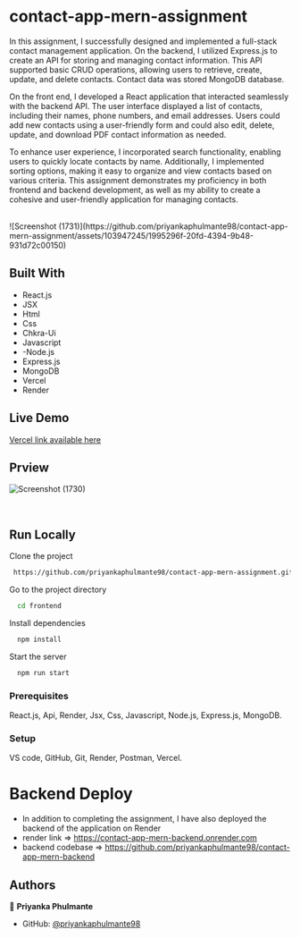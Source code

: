 # contact-app-mern-assignment

In this assignment, I successfully designed and implemented a full-stack contact management application. On the backend, I utilized Express.js to create an API for storing and managing contact information. This API supported basic CRUD operations, allowing users to retrieve, create, update, and delete contacts. Contact data was stored MongoDB database.

On the front end, I developed a React application that interacted seamlessly with the backend API. The user interface displayed a list of contacts, including their names, phone numbers, and email addresses. Users could add new contacts using a user-friendly form and could also edit, delete, update, and download PDF contact information as needed.

To enhance user experience, I incorporated search functionality, enabling users to quickly locate contacts by name. Additionally, I implemented sorting options, making it easy to organize and view contacts based on various criteria. This assignment demonstrates my proficiency in both frontend and backend development, as well as my ability to create a cohesive and user-friendly application for managing contacts.

<br />
![Screenshot (1731)](https://github.com/priyankaphulmante98/contact-app-mern-assignment/assets/103947245/1995296f-20fd-4394-9b48-931d72c00150)


<br />


## Built With

- React.js
- JSX
- Html 
- Css
- Chkra-Ui
- Javascript
- -Node.js
- Express.js
- MongoDB
- Vercel
- Render

## Live Demo 

[Vercel link available here]()

## Prview 


![Screenshot (1730)](https://github.com/priyankaphulmante98/contact-app-mern-assignment/assets/103947245/bfc116e4-9796-4f2e-884b-e06bb9b4553e)

<br />


## Run Locally

Clone the project

```bash
 https://github.com/priyankaphulmante98/contact-app-mern-assignment.git
```

Go to the project directory

```bash
  cd frontend
```

Install dependencies

```bash
  npm install
```

Start the server

```bash
  npm run start
```

### Prerequisites
React.js, Api, Render, Jsx, Css, Javascript, Node.js, Express.js, MongoDB.

### Setup
VS code, GitHub, Git, Render, Postman, Vercel.

# Backend Deploy

- In addition to completing the assignment, I have also deployed the backend of the application on Render
- render link => https://contact-app-mern-backend.onrender.com
- backend codebase => https://github.com/priyankaphulmante98/contact-app-mern-backend

## Authors

👤 **Priyanka Phulmante**

- GitHub: [@priyankaphulmante98](https://github.com/priyankaphulmante98)

